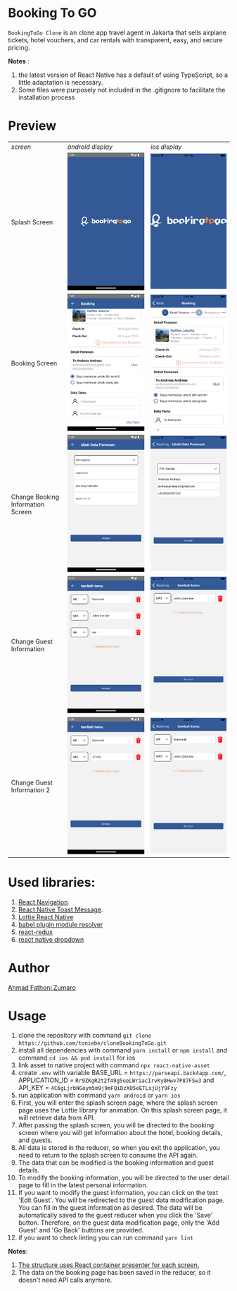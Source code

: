 # Booking To GO

`BookingToGo Clone` is an clone app travel agent in Jakarta that sells airplane tickets, hotel vouchers, and car rentals with transparent, easy, and secure pricing.

**Notes** :

1. the latest version of React Native has a default of using TypeScript, so a little adaptation is necessary.
2. Some files were purposely not included in the .gitignore to facilitate the installation process

# Preview

<table>
    <tr>
     <td><em> screen </em></td>
     <td><em> android display </em></td>
     <td><em> ios display </em></td>
    </tr>
    <tr>
    <td><p>Splash Screen</p></td>
    <td><img src="/assets/android_splashscreen.png" alt="splashscreen screenshot" ></td>
    <td><img src="/assets/ios_splashscreen.png" alt="splashscreen screenshot" ></td>
    </tr>
    </tr>
    <tr>
    <td><p>Booking Screen</p></td>
    <td><img src="/assets/android_bookinghome.png" alt="booking android screenshot" ></td>
    <td><img src="/assets/ios_bookinghome.png" alt="booking ios screenshot" ></td>
    </tr>
    <tr>
    <td><p>Change Booking Information Screen</p></td>
    <td><img src="/assets/android_changeuserorder.png" alt="user information android screenshot" ></td>
    <td><img src="/assets/ios_changeuserorder.png" alt="user information ios screenshot" ></td>
    </tr>
    <tr>
    <td><p>Change Guest Information</p></td>
    <td><img src="/assets/android_addguest.png" alt="guest android screenshot"></td>
    <td><img src="/assets/ios_addguest.png" alt="guest ios screenshot"></td>
    </tr>
    <tr>
    <td><p>Change Guest Information 2</p></td>
    <td><img src="/assets/android_addguest1.png" alt="guest android screenshot"></td>
    <td><img src="/assets/ios_addguest2.png" alt="guest ios screenshot"></td>
    </tr>
</table>

# Used libraries:

1. [React Navigation](https://reactnavigation.org/).
2. [React Native Toast Message](https://github.com/calintamas/react-native-toast-message).
3. [Lottie React Native](https://github.com/lottie-react-native/lottie-react-native)
4. [babel plugin module resolver](https://github.com/tleunen/babel-plugin-module-resolver#readme)
5. [react-redux](https://react-redux.js.org/)
6. [react native dropdown](https://hossein-zare.github.io/react-native-dropdown-picker-website/)

# Author

[Ahmad Fathoni Zumaro](https://github.com/toniebe)

# Usage

1. clone the repository with command `git clone https://github.com/toniebe/cloneBookingToGo.git`
2. install all dependencies with command `yarn install` or `npm install` and command `cd ios && pod install` for ios
3. link asset to native project with command `npx react-native-asset`
4. create `.env` with variable BASE_URL = `https://parseapi.back4app.com/`, APPLICATION_ID = `Rr9ZKgR2t2f49g5ueLWriacIrvKy8Hwv7P87FSw3` and API_KEY = `4C6gLjrbNGoym5m9j9mFQiDzXO5eETLxjUjY9Fzy`
5. run application with command `yarn android` or `yarn ios`
6. First, you will enter the splash screen page, where the splash screen page uses the Lottie library for animation. On this splash screen page, it will retrieve data from API.
7. After passing the splash screen, you will be directed to the booking screen where you will get information about the hotel, booking details, and guests.
8. All data is stored in the reducer, so when you exit the application, you need to return to the splash screen to consume the API again.
9. The data that can be modified is the booking information and guest details.
10. To modify the booking information, you will be directed to the user detail page to fill in the latest personal information.
11. If you want to modify the guest information, you can click on the text 'Edit Guest'. You will be redirected to the guest data modification page. You can fill in the guest information as desired. The data will be automatically saved to the guest reducer when you click the 'Save' button. Therefore, on the guest data modification page, only the 'Add Guest' and 'Go Back' buttons are provided.
12. if you want to check linting you can run command `yarn lint`

**Notes**:

1. [The structure uses React container presenter for each screen.](https://medium.com/web-dev-freelancing/react-design-patterns-container-presenter-pattern-e7f2650442d7)
2. The data on the booking page has been saved in the reducer, so it doesn't need API calls anymore.

